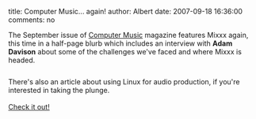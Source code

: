 title: Computer Music... again!
author: Albert
date: 2007-09-18 16:36:00
comments: no

The September issue of <a href="http://computermusic.co.uk/">Computer Music</a>
 magazine features Mixxx again, this time in a half-page blurb which includes an interview with <span style="font-weight: bold;">Adam Davison</span>
 about some of the challenges we've faced and where Mixxx is headed.<br />
<br />
<a onblur="try {parent.deselectBloggerImageGracefully();} catch(e) {}" href="{static}/images/news/CM117.jpg"><img style="margin: 0px auto 10px; display: block; text-align: center; cursor: pointer;" src="{static}/images/news/CM117.jpg" alt="" id="BLOGGER_PHOTO_ID_5111585405395970738" border="0" />
</a>
There's also an article about using Linux for audio production, if you're interested in taking the plunge.<br />
<br />
<a href="http://www.computermusic.co.uk/page/computermusic?entry=computer_music_117_on_sale">Check it out!</a>
